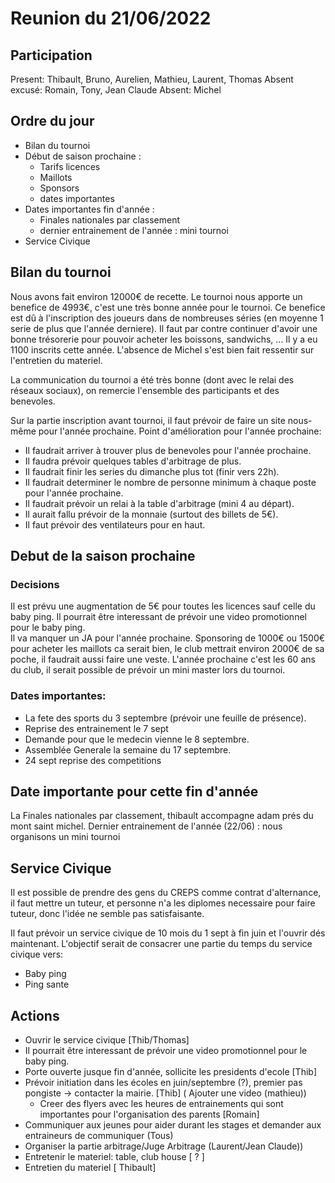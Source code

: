 # Reunion du 21/06/2022

## Participation

Present: Thibault, Bruno, Aurelien, Mathieu, Laurent, Thomas
Absent excusé: Romain, Tony, Jean Claude
Absent: Michel

<!--
-->
## Ordre du jour

- Bilan du tournoi
- Début de saison prochaine :
  - Tarifs licences
  - Maillots
  - Sponsors
  - dates importantes
- Dates importantes fin d'année :
  - Finales nationales par classement
  - dernier entrainement de l'année : mini tournoi
- Service Civique
<!--
- Xavier

## Entretien avec Xavier

L'entretien s'est bien déroulé.
Il accepte de continuer à entrainer, il prends une license et accepte de jouer pour aider de temps en temps.

-->

## Bilan du tournoi

Nous avons fait environ 12000€ de recette.
Le tournoi nous apporte un benefice de 4993€, c'est une très bonne année pour le tournoi.
Ce benefice est dû à l'inscription des joueurs dans de nombreuses séries (en moyenne 1 serie de plus que l'année derniere).
Il faut par contre continuer d'avoir une bonne trésorerie pour pouvoir acheter les boissons, sandwichs, ...
Il y a eu 1100 inscrits cette année.
L'absence de Michel s'est bien fait ressentir sur l'entretien du materiel.  

La communication du tournoi a été très bonne (dont avec le relai des réseaux sociaux), on remercie l'ensemble des participants et des benevoles.

Sur la partie inscription avant tournoi, il faut prévoir de faire un site nous-même pour l'année prochaine.
Point d'amélioration pour l'année prochaine:
- Il faudrait arriver à trouver plus de benevoles pour l'année prochaine.  
- Il faudra prévoir quelques tables d'arbitrage de plus.  
- Il faudrait finir les series du dimanche plus tot (finir vers 22h).  
- Il faudrait determiner le nombre de personne minimum à chaque poste pour l'année prochaine. 
- Il faudrait prévoir un relai à la table d'arbitrage (mini 4 au départ).
- Il aurait fallu prévoir de la monnaie (surtout des billets de 5€).
- Il faut prévoir des ventilateurs pour en haut.

## Debut de la saison prochaine

### Decisions

Il est prévu une augmentation de 5€ pour toutes les licences sauf celle du baby ping.
Il pourrait être interessant de prévoir une video promotionnel pour le baby ping.  
Il va manquer un JA pour l'année prochaine.
Sponsoring de 1000€ ou 1500€ pour acheter les maillots ca serait bien, le club mettrait environ 2000€ de sa poche, il faudrait aussi faire une veste. 
L'année prochaine c'est les 60 ans du club, il serait possible de prévoir un mini master lors du tournoi.

### Dates importantes:

- La fete des sports du 3 septembre (prévoir une feuille de présence).
- Reprise des entrainement le 7 sept
- Demande pour que le medecin vienne le 8 septembre.
- Assemblée Generale la semaine du 17 septembre.
- 24 sept reprise des competitions

## Date importante pour cette fin d'année

La Finales nationales par classement, thibault accompagne adam prés du mont saint michel.
Dernier entrainement de l'année (22/06) : nous organisons un mini tournoi

## Service Civique

Il est possible de prendre des gens du CREPS comme contrat d'alternance, il faut mettre un tuteur, et personne n'a les diplomes necessaire pour faire tuteur, donc l'idée ne semble pas satisfaisante.

Il faut prévoir un service civique de 10 mois du 1 sept à fin juin et l'ouvrir dés maintenant.
L'objectif serait de consacrer une partie du temps du service civique vers:
  - Baby ping
  - Ping sante


## Actions

- Ouvrir le service civique [Thib/Thomas]
- Il pourrait être interessant de prévoir une video promotionnel pour le baby ping.  
- Porte ouverte jusque fin d'année, sollicite les presidents d'ecole [Thib]
- Prévoir initiation dans les écoles en juin/septembre (?), premier pas pongiste -> contacter la mairie. [Thib] ( Ajouter une video (mathieu))
  - Creer des flyers avec les heures de entrainements qui sont importantes pour l'organisation des parents [Romain]
- Communiquer aux jeunes pour aider durant les stages et demander aux entraineurs de communiquer (Tous)
- Organiser la partie arbitrage/Juge Arbitrage (Laurent/Jean Claude)) 
- Entretenir le materiel: table, club house [ ? ]
- Entretien du materiel [ Thibault]

